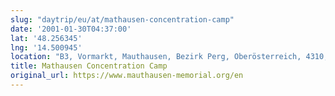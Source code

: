 ```yaml
---
slug: "daytrip/eu/at/mathausen-concentration-camp"
date: '2001-01-30T04:37:00'
lat: '48.256345'
lng: '14.500945'
location: "B3, Vormarkt, Mauthausen, Bezirk Perg, Oberösterreich, 4310, Österreich"
title: Mathausen Concentration Camp
original_url: https://www.mauthausen-memorial.org/en
---
```


